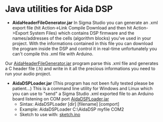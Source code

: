# Java utilities for Aida DSP 

* __AidaHeaderFileGenerator.jar__
In Sigma Studio you can generate an .xml export file (hit Action->Link Compile Download and then hit Action->Export System Files)
which contains DSP firmware and the names/addresses of the cells (algorithm blocks) you've used in your project.
With the informations contained in this file you can download the program inside the DSP and control it in real-time 
unfortunately you can't compile this .xml file with Arduino. 

Our [AidaHeaderFileGenerator.jar](../Java/AidaHeaderFileGenerator/bin) program parse this .xml file and generates a C header file (.h) and write in it all the precious informations you need to 
run your audio project. 

* __AidaDSPLoader.jar__ (This program has not been fully tested please be patient...)
This is a command line utility for Windows and Linux which
you can use to "send" a Sigma Studio .xml exported file 
to an Arduino board listening on COM port [AidaDSPLoader.jar](../Java/AidaDSPLoader/bin) 
  * Sintax: AidaDSPLoader [dir] [filename] [comport]
  * Example: AidaDSPLoader C:\AidaDSP myfile COM2
  * Sketch to use with: [sketch.ino](../Examples) 



